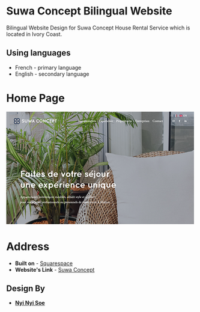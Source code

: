 # Suwa Concept Bilingual Website
Bilingual Website Design for Suwa Concept House Rental Service which is located in Ivory Coast.

## Using languages

* French - primary language
* English - secondary language

# Home Page
![headshot](SuwaScreenshot.png)

# Address
* **Built on** - [Squarespace](https://www.squarespace.com)
* **Website's Link** - [Suwa Concept](https://www.suwaconcept.com)

## Design By
* [**Nyi Nyi Soe**](https://github.com/NyiNyi-Soe)
